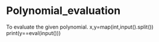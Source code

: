 # Polynomial_evaluation
To evaluate the given polynomial.
x,y=map(int,input().split())
print(y==eval(input()))
